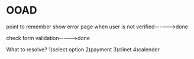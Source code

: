 # OOAD

point to remember show error page when user is not verified------>done

check form validation----->done 

What to resolve?
1)select option
2)payment
3)clinet
4)calender

